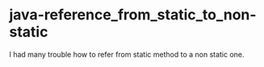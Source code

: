# java-reference_from_static_to_non-static
I had many trouble how to refer from static method to a non static one.
